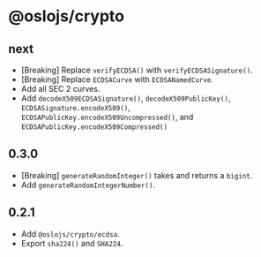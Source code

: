# @oslojs/crypto

## next

- [Breaking] Replace `verifyECDSA()` with `verifyECDSASignature()`.
- [Breaking] Replace `ECDSACurve` with `ECDSANamedCurve`.
- Add all SEC 2 curves.
- Add `decodeX509ECDSASignature()`, `decodeX509PublicKey()`, `ECDSASignature.encodeX509()`, `ECDSAPublicKey.encodeX509Uncompressed()`, and `ECDSAPublicKey.encodeX509Compressed()`

## 0.3.0

- [Breaking] `generateRandomInteger()` takes and returns a `bigint`.
- Add `generateRandomIntegerNumber()`.

## 0.2.1

- Add `@oslojs/crypto/ecdsa`.
- Export `sha224()` and `SHA224`.

